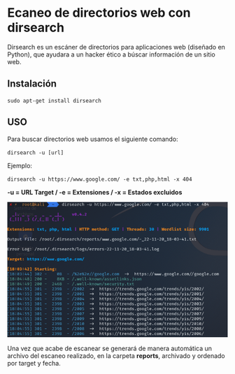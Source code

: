 # Ecaneo de directorios web con dirsearch

Dirsearch es un escáner de directorios para aplicaciones web (diseñado en Python), que ayudara a un hacker ético a búscar información de un sitio web.

## Instalación

```
sudo apt-get install dirsearch
```

## USO

Para buscar directorios web usamos el siguiente comando:

```
dirsearch -u [url]
```

Ejemplo:

```
dirsearch -u https://www.google.com/ -e txt,php,html -x 404
```

**-u = URL Target / -e = Extensiones / -x = Estados excluidos**

<p align="center">
<img src="./Img/Ejemplo.png">
</p>

Una vez que acabe de escanear se generará de manera automática un archivo del escaneo realizado, en la carpeta **reports**, archivado y ordenado por target y fecha.